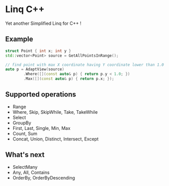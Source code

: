 Linq C++
========

Yet another Simplified Linq for C++ !

Example
-------

```c++
struct Point { int x; int y }
std::vector<Point> source = GetAllPointsInRange();

// find point with max X coordinate having Y coordinate lower than 1.0
auto p = AdaptView(source)
		.Where([](const auto& p) { return p.y < 1.0; })
		.Max([](const auto& p) { return p.x; });
```

Supported operations
--------------------

* Range
* Where, Skip, SkipWhile, Take, TakeWhile
* Select
* GroupBy
* First, Last, Single, Min, Max
* Count, Sum
* Concat, Union, Distinct, Intersect, Except

What's next
------------

* SelectMany
* Any, All, Contains
* OrderBy, OrderByDescending

